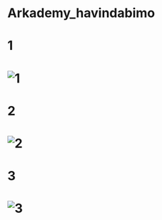 # Arkademy_havindabimo


# 1

# ![1](https://user-images.githubusercontent.com/41879991/52187919-926c7c00-2862-11e9-8e04-97c7e4894b87.PNG)

# 2

# ![2](https://user-images.githubusercontent.com/41879991/52187921-926c7c00-2862-11e9-91ab-5912f6998826.PNG)

# 3

# ![3](https://user-images.githubusercontent.com/41879991/52187918-91d3e580-2862-11e9-983d-4b1a89782162.PNG)
